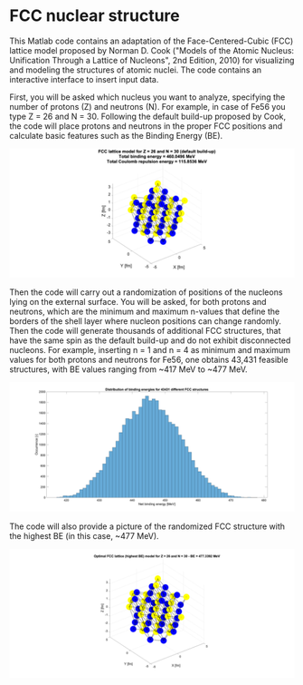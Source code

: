 # FCC nuclear structure
This Matlab code contains an adaptation of the Face-Centered-Cubic (FCC) lattice model proposed by Norman D. Cook ("Models of the Atomic Nucleus: Unification Through a Lattice of Nucleons", 2nd Edition, 2010) for visualizing and modeling the structures of atomic nuclei. The code contains an interactive interface to insert input data.

First, you will be asked which nucleus you want to analyze, specifying the number of protons (Z) and neutrons (N). For example, in case of Fe56 you type Z = 26 and N = 30. Following the default build-up proposed by Cook, the code will place protons and neutrons in the proper FCC positions and calculate basic features such as the Binding Energy (BE).

![FCC](images/Fe56_FCC.png)

Then the code will carry out a randomization of positions of the nucleons lying on the external surface. You will be asked, for both protons and neutrons, which are the minimum and maximum n-values that define the borders of the shell layer where nucleon positions can change randomly. Then the code will generate thousands of additional FCC structures, that have the same spin as the default build-up and do not exhibit disconnected nucleons. For example, inserting n = 1 and n = 4 as minimum and maximum values for both protons and neutrons for Fe56, one obtains 43,431 feasible structures, with BE values ranging from ~417 MeV to ~477 MeV.

![FCC](images/BEs_Fe56.png)

The code will also provide a picture of the randomized FCC structure with the highest BE (in this case, ~477 MeV).

![FCC](images/Optimal_BE_Fe56_FCC.png)

